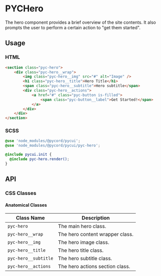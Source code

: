 # PYCHero
The hero component provides a brief overview of the site contents. It also prompts the user to perform a certain action
to "get them started".

## Usage
### HTML
```html
<section class="pyc-hero">
    <div class="pyc-hero__wrap">
        <img class="pyc-hero__img" src="#" alt="Image" />
        <h1 class="pyc-hero__title">Hero Title</h1>
        <span class="pyc-hero__subtitle">Hero subtitle</span>
        <div class="pyc-hero__actions">
            <a href="#" class="pyc-button is-filled">
                <span class="pyc-button__label">Get Started!</span>
            </a>
        </div>
    </div>
</section>
```

### SCSS
```scss
@use 'node_modules/@pycord/pycui';
@use 'node_modules/@pycord/pycui/pyc-hero';

@include pycui.init {
  @include pyc-hero.render();
}
```

## API
### CSS Classes
#### Anatomical Classes
| Class Name           | Description                     |
|----------------------|---------------------------------|
| `pyc-hero`           | The main hero class.            |
| `pyc-hero__wrap`     | The hero content wrapper class. |
| `pyc-hero__img`      | The hero image class.           |
| `pyc-hero__title`    | The hero title class.           |
| `pyc-hero__subtitle` | The hero subtitle class.        |
| `pyc-hero__actions`  | The hero actions section class. |